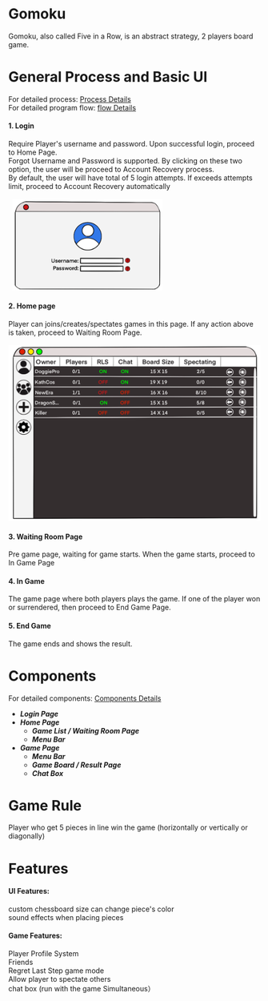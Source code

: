 # Gomoku
Gomoku, also called Five in a Row, is an abstract strategy, 2 players board game. <br>
# General Process and Basic UI
For detailed process: [Process Details](https://github.com/ZhihengChang/Gomoku/blob/main/doc/processDetails.md) <br>
For detailed program flow: [flow Details](https://github.com/ZhihengChang/Gomoku/blob/main/doc/flowDetails.md)
#### **1. Login** <br>
Require Player's username and password. Upon successful login, proceed to Home Page. <br>
Forgot Username and Password is supported. By clicking on these two option, the user will be proceed to Account Recovery process. <br>
By default, the user will have total of 5 login attempts. If exceeds attempts limit, proceed to Account Recovery automatically <br><br>&nbsp;
<img src="https://github.com/ZhihengChang/Gomoku/blob/main/doc/img/UI/loginUI.png" style="" width="300"> <br>
#### **2. Home page** 
Player can joins/creates/spectates games in this page. If any action above is taken, proceed to Waiting Room Page. <br><br>
<img src="https://github.com/ZhihengChang/Gomoku/blob/main/doc/img/UI/homePageUI.png" width="600"> <br>
#### **3. Waiting Room Page** 
Pre game page, waiting for game starts. When the game starts, proceed to In Game Page
#### **4. In Game** 
The game page where both players plays the game. If one of the player won or surrendered, then proceed to End Game Page.
#### **5. End Game** 
The game ends and shows the result.

# Components
For detailed components: [Components Details](https://github.com/ZhihengChang/Gomoku/blob/main/doc/componentsDetails.md)
- ***Login Page***
- ***Home Page***
  - ***Game List / Waiting Room Page***
  - ***Menu Bar***
- ***Game Page***
  - ***Menu Bar***
  - ***Game Board / Result Page***
  - ***Chat Box***
  
# Game Rule
Player who get 5 pieces in line win the game (horizontally or vertically or diagonally) <br>
# Features
#### UI Features:
custom chessboard size
can change piece's color <br>
sound effects when placing pieces <br>
#### Game Features:
Player Profile System <br>
Friends <br>
Regret Last Step game mode <br>
Allow player to spectate others <br>
chat box (run with the game Simultaneous）<br>

